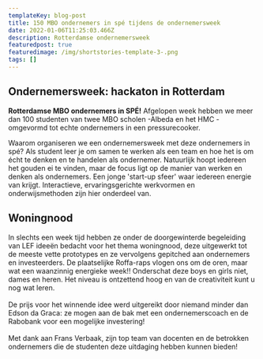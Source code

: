 ```yaml
---
templateKey: blog-post
title: 150 MBO ondernemers in spé tijdens de ondernemersweek
date: 2022-01-06T11:25:03.466Z
description: Rotterdamse ondernemersweek
featuredpost: true
featuredimage: /img/shortstories-template-3-.png
tags: []
---
```

## **O﻿ndernemersweek: hackaton in Rotterdam**

**Rotterdamse MBO ondernemers in SPÉ!** Afgelopen week hebben we meer dan 100 studenten van twee MBO scholen -Albeda en het HMC -  omgevormd tot echte ondernemers in een pressurecooker.

Waarom organiseren we een ondernemersweek met deze ondernemers in spé? Als student leer je om samen te werken als een team en hoe het is om écht te denken en te handelen als ondernemer. Natuurlijk hoopt iedereen het gouden ei te vinden,  maar de focus ligt op de manier van werken en denken als ondernemers. Een jonge 'start-up sfeer' waar iedereen energie van krijgt. Interactieve, ervaringsgerichte werkvormen en onderwijsmethoden zijn hier onderdeel van.

## W﻿oningnood

In slechts een week tijd hebben ze onder de doorgewinterde begeleiding van LEF ideeën bedacht voor het thema woningnood, deze uitgewerkt tot de meeste vette prototypes en ze vervolgens gepitched aan ondernemers en investeerders. De plaatselijke Roffa-raps vlogen ons om de oren, maar wat een waanzinnig energieke week!! Onderschat deze boys en girls niet, dames en heren. Het niveau is ontzettend hoog en van de creativiteit kunt u nog wat leren.\
\
De prijs voor het winnende idee werd uitgereikt door niemand minder dan Edson da Graca: ze mogen aan de bak met een ondernemerscoach en de Rabobank voor een mogelijke investering! \
\
Met dank aan Frans Verbaak, zijn top team van docenten en de betrokken ondernemers die de studenten deze uitdaging hebben kunnen bieden!